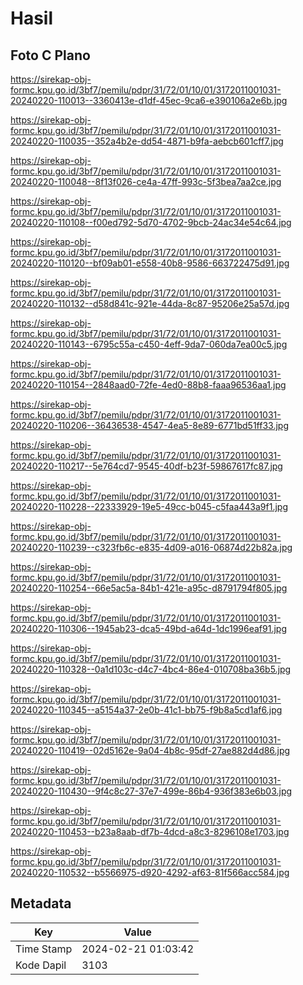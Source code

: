 # Hasil

## Foto C Plano

https://sirekap-obj-formc.kpu.go.id/3bf7/pemilu/pdpr/31/72/01/10/01/3172011001031-20240220-110013--3360413e-d1df-45ec-9ca6-e390106a2e6b.jpg

https://sirekap-obj-formc.kpu.go.id/3bf7/pemilu/pdpr/31/72/01/10/01/3172011001031-20240220-110035--352a4b2e-dd54-4871-b9fa-aebcb601cff7.jpg

https://sirekap-obj-formc.kpu.go.id/3bf7/pemilu/pdpr/31/72/01/10/01/3172011001031-20240220-110048--8f13f026-ce4a-47ff-993c-5f3bea7aa2ce.jpg

https://sirekap-obj-formc.kpu.go.id/3bf7/pemilu/pdpr/31/72/01/10/01/3172011001031-20240220-110108--f00ed792-5d70-4702-9bcb-24ac34e54c64.jpg

https://sirekap-obj-formc.kpu.go.id/3bf7/pemilu/pdpr/31/72/01/10/01/3172011001031-20240220-110120--bf09ab01-e558-40b8-9586-663722475d91.jpg

https://sirekap-obj-formc.kpu.go.id/3bf7/pemilu/pdpr/31/72/01/10/01/3172011001031-20240220-110132--d58d841c-921e-44da-8c87-95206e25a57d.jpg

https://sirekap-obj-formc.kpu.go.id/3bf7/pemilu/pdpr/31/72/01/10/01/3172011001031-20240220-110143--6795c55a-c450-4eff-9da7-060da7ea00c5.jpg

https://sirekap-obj-formc.kpu.go.id/3bf7/pemilu/pdpr/31/72/01/10/01/3172011001031-20240220-110154--2848aad0-72fe-4ed0-88b8-faaa96536aa1.jpg

https://sirekap-obj-formc.kpu.go.id/3bf7/pemilu/pdpr/31/72/01/10/01/3172011001031-20240220-110206--36436538-4547-4ea5-8e89-6771bd51ff33.jpg

https://sirekap-obj-formc.kpu.go.id/3bf7/pemilu/pdpr/31/72/01/10/01/3172011001031-20240220-110217--5e764cd7-9545-40df-b23f-59867617fc87.jpg

https://sirekap-obj-formc.kpu.go.id/3bf7/pemilu/pdpr/31/72/01/10/01/3172011001031-20240220-110228--22333929-19e5-49cc-b045-c5faa443a9f1.jpg

https://sirekap-obj-formc.kpu.go.id/3bf7/pemilu/pdpr/31/72/01/10/01/3172011001031-20240220-110239--c323fb6c-e835-4d09-a016-06874d22b82a.jpg

https://sirekap-obj-formc.kpu.go.id/3bf7/pemilu/pdpr/31/72/01/10/01/3172011001031-20240220-110254--66e5ac5a-84b1-421e-a95c-d8791794f805.jpg

https://sirekap-obj-formc.kpu.go.id/3bf7/pemilu/pdpr/31/72/01/10/01/3172011001031-20240220-110306--1945ab23-dca5-49bd-a64d-1dc1996eaf91.jpg

https://sirekap-obj-formc.kpu.go.id/3bf7/pemilu/pdpr/31/72/01/10/01/3172011001031-20240220-110328--0a1d103c-d4c7-4bc4-86e4-010708ba36b5.jpg

https://sirekap-obj-formc.kpu.go.id/3bf7/pemilu/pdpr/31/72/01/10/01/3172011001031-20240220-110345--a5154a37-2e0b-41c1-bb75-f9b8a5cd1af6.jpg

https://sirekap-obj-formc.kpu.go.id/3bf7/pemilu/pdpr/31/72/01/10/01/3172011001031-20240220-110419--02d5162e-9a04-4b8c-95df-27ae882d4d86.jpg

https://sirekap-obj-formc.kpu.go.id/3bf7/pemilu/pdpr/31/72/01/10/01/3172011001031-20240220-110430--9f4c8c27-37e7-499e-86b4-936f383e6b03.jpg

https://sirekap-obj-formc.kpu.go.id/3bf7/pemilu/pdpr/31/72/01/10/01/3172011001031-20240220-110453--b23a8aab-df7b-4dcd-a8c3-8296108e1703.jpg

https://sirekap-obj-formc.kpu.go.id/3bf7/pemilu/pdpr/31/72/01/10/01/3172011001031-20240220-110532--b5566975-d920-4292-af63-81f566acc584.jpg


## Metadata

| Key        | Value               |
| ---------- | ------------------- |
| Time Stamp | 2024-02-21 01:03:42 |
| Kode Dapil | 3103                |



